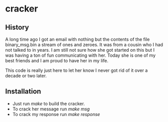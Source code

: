 # cracker

## History

A long time ago I got an email with nothing but the contents of the file
binary_msg.bin a stream of ones and zeroes. It was from a cousin who I
had not talked to in years. I am still not sure how she got started on
this but I was having a ton of fun communicating with her. Today she is 
one of my best friends and I am proud to have her in my life.

This code is really just here to let her know I never got rid of it over
a decade or two later.

## Installation

* Just run *make* to build the cracker.
* To crack her message run *make msg*
* To crack my response run *make response*
